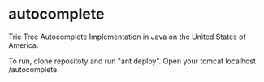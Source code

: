 autocomplete
============

Trie Tree Autocomplete Implementation in Java on the United States of America.

To run, clone repositoty and run "ant deploy". Open your tomcat localhost /autocomplete.


